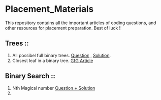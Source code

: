 # Placement_Materials

This repository contains all the important articles of coding questions, and other resources for placement preparation.
Best of luck !!

## Trees ::

1. All possibel full binary trees. [Question](https://leetcode.com/problems/all-possible-full-binary-trees/) , [Solution](https://leetcode.com/problems/all-possible-full-binary-trees/discuss/163600/Super-short-C%2B%2B-solution-!!!).
2. Closest leaf in a binary tree. [GfG Article](https://www.geeksforgeeks.org/closest-leaf-to-a-given-node-in-binary-tree/)


## Binary Search :: 

1. Nth Magical number [Question + Solution](https://leetcode.com/problems/nth-magical-number/discuss/359924/C%2B%2B-Solution-that-beats-100-of-other-solutions-in-both-time-and-space)
2. 
